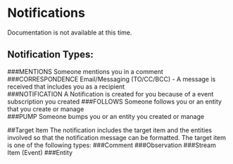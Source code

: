 # Notifications
Documentation is not available at this time.

## Notification Types:
###MENTIONS
Someone mentions you in a comment  
###CORRESPONDENCE 
Email/Messaging (TO/CC/BCC) - A message is received that includes you as a recipient   
###NOTIFICATION
A Notification is created for you because of a event subscription you created 
###FOLLOWS
Someone follows you or an entity that you create or manage  
###PUMP
Someone bumps you or an entity you created or manage 

##Target Item
The notification includes the target item and the entities involved so that the notification message can be formatted.
The target item is one of the following types:
###Comment
###Observation
###Stream Item (Event)
###Entity
